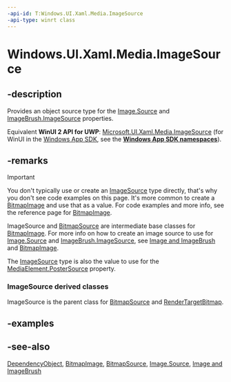 ```yaml
---
-api-id: T:Windows.UI.Xaml.Media.ImageSource
-api-type: winrt class
---
```


<!-- Class syntax.
public class ImageSource : Windows.UI.Xaml.DependencyObject, Windows.UI.Xaml.Media.IImageSource
-->

# Windows.UI.Xaml.Media.ImageSource

## -description
Provides an object source type for the [Image.Source](../windows.ui.xaml.controls/image_source.md) and [ImageBrush.ImageSource](imagebrush_imagesource.md) properties.

Equivalent **WinUI 2 API for UWP**: [Microsoft.UI.Xaml.Media.ImageSource](/windows/winui/api/microsoft.ui.xaml.media.imagesource) (for WinUI in the [Windows App SDK](/windows/apps/windows-app-sdk/), see the **[Windows App SDK namespaces](/windows/windows-app-sdk/api/winrt/)**).

## -remarks
> [!IMPORTANT]
> You don't typically use or create an [ImageSource](imagebrush_imagesource.md) type directly, that's why you don't see code examples on this page. It's more common to create a [BitmapImage](../windows.ui.xaml.media.imaging/bitmapimage.md) and use that as a value. For code examples and more info, see the reference page for [BitmapImage](../windows.ui.xaml.media.imaging/bitmapimage.md).

ImageSource and [BitmapSource](../windows.ui.xaml.media.imaging/bitmapsource.md) are intermediate base classes for [BitmapImage](../windows.ui.xaml.media.imaging/bitmapimage.md). For more info on how to create an image source to use for [Image.Source](../windows.ui.xaml.controls/image_source.md) and [ImageBrush.ImageSource](imagebrush_imagesource.md), see [Image and ImageBrush](/windows/uwp/controls-and-patterns/images-imagebrushes) and [BitmapImage](../windows.ui.xaml.media.imaging/bitmapimage.md).

The [ImageSource](imagebrush_imagesource.md) type is also the value to use for the [MediaElement.PosterSource](../windows.ui.xaml.controls/mediaelement_postersource.md) property.

### **ImageSource** derived classes

ImageSource is the parent class for [BitmapSource](../windows.ui.xaml.media.imaging/bitmapsource.md) and [RenderTargetBitmap](../windows.ui.xaml.media.imaging/rendertargetbitmap.md).

## -examples

## -see-also
[DependencyObject](../windows.ui.xaml/dependencyobject.md), [BitmapImage](../windows.ui.xaml.media.imaging/bitmapimage.md), [BitmapSource](../windows.ui.xaml.media.imaging/bitmapsource.md), [Image.Source](../windows.ui.xaml.controls/image_source.md), [Image and ImageBrush](/windows/uwp/controls-and-patterns/images-imagebrushes)

